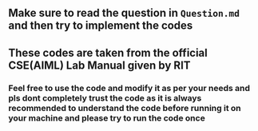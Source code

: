 ## Make sure to read the question in ```Question.md``` and then try to implement the codes
## These codes are taken from the official CSE(AIML) Lab Manual given by RIT
### Feel free to use the code and modify it as per your needs and pls dont completely trust the code as it is always recommended to understand the code before running it on your machine and please try to run the code once 